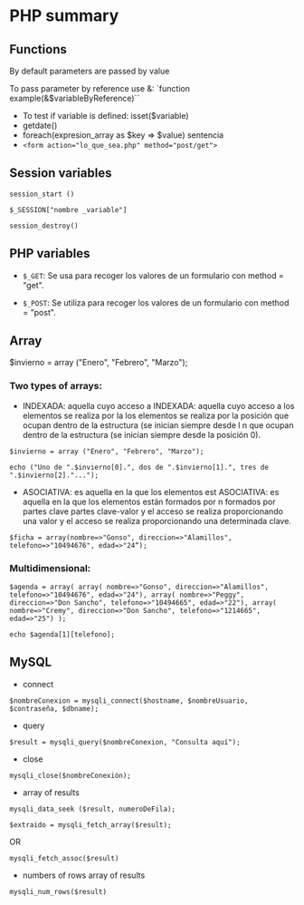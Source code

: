 # PHP summary

## Functions

By default parameters are passed by value

To pass parameter by reference use &:
`function example(&$variableByReference)``

- To test if variable is defined: isset($variable)
- getdate()
- foreach(expresion_array as $key => $value) sentencia
- `<form action="lo_que_sea.php" method="post/get">`

## Session variables

`session_start ()`

`$_SESSION["nombre _variable"]`

`session_destroy()`

## PHP variables

- `$_GET`: Se usa para recoger los valores de un formulario con method = "get".

- `$_POST`: Se utiliza para recoger los valores de un formulario con method = "post".

## Array

$invierno = array ("Enero", "Febrero", "Marzo");

### Two types of arrays:

- INDEXADA: aquella cuyo acceso a INDEXADA: aquella cuyo acceso a los elementos se realiza por la los elementos se realiza por la posición que ocupan dentro de la estructura (se inician siempre desde l n que ocupan dentro de la estructura (se inician siempre desde la posición 0).

`$invierno = array ("Enero", "Febrero", "Marzo");`

`echo ("Uno de ".$invierno[0].", dos de ".$invierno[1].", tres de ".$invierno[2]."...");`

- ASOCIATIVA: es aquella en la que los elementos est ASOCIATIVA: es aquella en la que los elementos están formados por n formados por partes clave partes clave-valor y el acceso se realiza proporcionando una valor y el acceso se realiza proporcionando una determinada clave.

`$ficha = array(nombre=>"Gonso", direccion=>"Alamillos", telefono=>"10494676", edad=>"24“);`

### Multidimensional:

`$agenda = array(
array( nombre=>"Gonso",
direccion=>"Alamillos",
telefono=>"10494676",
edad=>"24"),
array( nombre=>"Peggy",
direccion=>"Don Sancho",
telefono=>"10494665",
edad=>"22"),
array( nombre=>"Cremy",
direccion=>"Don Sancho",
telefono=>"1214665",
edad=>"25")
);`

`echo $agenda[1][telefono];`

## MySQL

- connect

`$nombreConexion = mysqli_connect($hostname, $nombreUsuario, $contraseña, $dbname);`

- query

`$result = mysqli_query($nombreConexion, "Consulta aquí");`

- close

`mysqli_close($nombreConexión);`

- array of results

`mysqli_data_seek ($result, numeroDeFila);`

`$extraido = mysqli_fetch_array($result);`

OR

`mysqli_fetch_assoc($result)`

- numbers of rows array of results

`mysqli_num_rows($result)`
